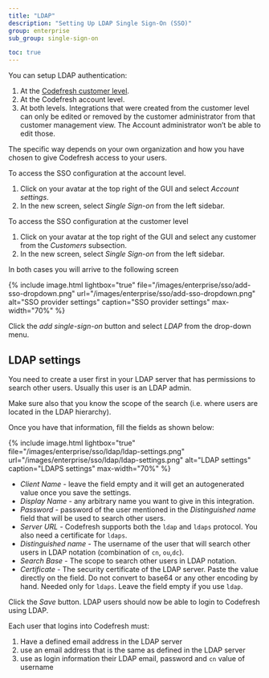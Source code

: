 ```yaml
---
title: "LDAP"
description: "Setting Up LDAP Single Sign-On (SSO)"
group: enterprise
sub_group: single-sign-on

toc: true
---
```



You can setup LDAP authentication:

 1. At the [Codefresh customer level]({{site.baseurl}}/docs/enterprise/ent-account-mng/).
 1. At the Codefresh account level.
 1. At both levels. Integrations that were created from the customer level can only be edited or removed by the customer administrator from that customer management view. The Account administrator won’t be able to edit those.

The specific way depends on your own organization and how you have chosen to give Codefresh access to your users.

To access the SSO configuration at the account level.

1.  Click on your avatar at the top right of the GUI and select *Account settings*.
1. In the new screen, select *Single Sign-on* from the left sidebar.

To access the SSO configuration at the customer level

1. Click on your avatar at the top right of the GUI and select any customer from the *Customers* subsection.
1. In the new screen, select *Single Sign-on* from the left sidebar.

In both cases you will arrive to the following screen

{% include image.html 
lightbox="true" 
file="/images/enterprise/sso/add-sso-dropdown.png" 
url="/images/enterprise/sso/add-sso-dropdown.png"
alt="SSO provider settings"
caption="SSO provider settings"
max-width="70%"
%}

Click the *add single-sign-on* button and select *LDAP* from the drop-down menu.

## LDAP settings

You need to create a user first in your LDAP server that has permissions to search other users. Usually
this user is an LDAP admin.

Make sure also that you know the scope of the search (i.e. where users are located in the LDAP hierarchy).

Once you have that information, fill the fields as shown below:


{% include image.html 
lightbox="true" 
file="/images/enterprise/sso/ldap/ldap-settings.png" 
url="/images/enterprise/sso/ldap/ldap-settings.png"
alt="LDAP settings"
caption="LDAPS settings"
max-width="70%"
%}

* *Client Name* - leave the field empty and it will get an autogenerated value once you save the settings.
* *Display Name* - any arbitrary name you want to give in this integration.
* *Password* - password of the user mentioned in the *Distinguished name* field that will be used to search other users.
* *Server URL* - Codefresh supports both the `ldap` and `ldaps` protocol. You also need a certificate for `ldaps`.
* *Distinguished name* - The username of the user that will search other users in LDAP notation (combination of `cn`, `ou`,`dc`).
* *Search Base* - The scope to search other users in LDAP notation.
* *Certificate* - The security certificate of the LDAP server. Paste the value directly on the field. Do not convert to base64 or any other encoding by hand. Needed only for `ldaps`. Leave the field empty if you use `ldap`.

Click the *Save* button. LDAP users should now be able to login to Codefresh using LDAP.

Each user that logins into Codefresh must:

1. Have a defined email address in the LDAP server
1. use an email address that is the same as defined in the LDAP server
1. use as login information their LDAP email, password and `cn` value of username


